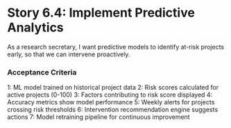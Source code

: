 # Story 6.4: Implement Predictive Analytics

As a research secretary,
I want predictive models to identify at-risk projects early,
so that we can intervene proactively.

### Acceptance Criteria
1: ML model trained on historical project data
2: Risk scores calculated for active projects (0-100)
3: Factors contributing to risk score displayed
4: Accuracy metrics show model performance
5: Weekly alerts for projects crossing risk thresholds
6: Intervention recommendation engine suggests actions
7: Model retraining pipeline for continuous improvement
